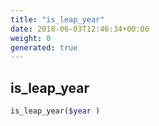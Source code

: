 ```yaml
---
title: "is_leap_year"
date: 2018-06-03T12:46:34+00:00
weight: 0
generated: true
---
```


## is_leap_year



```php
is_leap_year($year )
```





